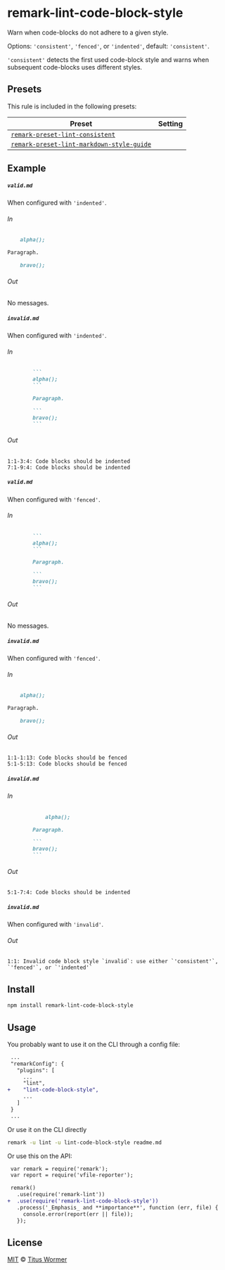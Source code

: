 <!--This file is generated-->

# remark-lint-code-block-style

Warn when code-blocks do not adhere to a given style.

Options: `'consistent'`, `'fenced'`, or `'indented'`, default: `'consistent'`.

`'consistent'` detects the first used code-block style and warns when
subsequent code-blocks uses different styles.

## Presets

This rule is included in the following presets:

| Preset | Setting |
| ------ | ------- |
| [`remark-preset-lint-consistent`](https://github.com/wooorm/remark-lint/tree/master/packages/remark-preset-lint-consistent) |  |
| [`remark-preset-lint-markdown-style-guide`](https://github.com/wooorm/remark-lint/tree/master/packages/remark-preset-lint-markdown-style-guide) |  |

## Example

##### `valid.md`

When configured with `'indented'`.

###### In

```markdown
    alpha();

Paragraph.

    bravo();
```

###### Out

No messages.

##### `invalid.md`

When configured with `'indented'`.

###### In

````markdown
        ```
        alpha();
        ```

        Paragraph.

        ```
        bravo();
        ```
````

###### Out

```text
1:1-3:4: Code blocks should be indented
7:1-9:4: Code blocks should be indented
```

##### `valid.md`

When configured with `'fenced'`.

###### In

````markdown
        ```
        alpha();
        ```

        Paragraph.

        ```
        bravo();
        ```
````

###### Out

No messages.

##### `invalid.md`

When configured with `'fenced'`.

###### In

```markdown
    alpha();

Paragraph.

    bravo();
```

###### Out

```text
1:1-1:13: Code blocks should be fenced
5:1-5:13: Code blocks should be fenced
```

##### `invalid.md`

###### In

````markdown
            alpha();

        Paragraph.

        ```
        bravo();
        ```
````

###### Out

```text
5:1-7:4: Code blocks should be indented
```

##### `invalid.md`

When configured with `'invalid'`.

###### Out

```text
1:1: Invalid code block style `invalid`: use either `'consistent'`, `'fenced'`, or `'indented'`
```

## Install

```sh
npm install remark-lint-code-block-style
```

## Usage

You probably want to use it on the CLI through a config file:

```diff
 ...
 "remarkConfig": {
   "plugins": [
     ...
     "lint",
+    "lint-code-block-style",
     ...
   ]
 }
 ...
```

Or use it on the CLI directly

```sh
remark -u lint -u lint-code-block-style readme.md
```

Or use this on the API:

```diff
 var remark = require('remark');
 var report = require('vfile-reporter');

 remark()
   .use(require('remark-lint'))
+  .use(require('remark-lint-code-block-style'))
   .process('_Emphasis_ and **importance**', function (err, file) {
     console.error(report(err || file));
   });
```

## License

[MIT](https://github.com/wooorm/remark-lint/blob/master/LICENSE) © [Titus Wormer](http://wooorm.com)
